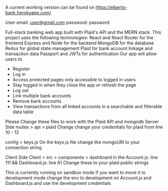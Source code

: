 A current working version can be found on https://elberts-bank.herokuapp.com/

User email: user@gmail.com
password: password 

Full-stack banking web app built with Plaid's API and the MERN stack.
This project uses the following technologies:
React and React Router for the frontend
Express and Node for the backend
MongoDB for the database
Redux for global state management
Plaid for bank account linkage and transaction data
Passport and JWTs for authentication
Our app will allow users to
- Register
- Log in
- Access protected pages only accessible to logged in users
- Stay logged in when they close the app or refresh the page
- Log out
- Link multiple bank accounts
- Remove bank accounts
- View transactions from all linked accounts in a searchable and filterable data table


Please Change these files to work with the Plaid API and mongodb
Server Side
routes > api > plaid
Change change your credentials for plaid from line 10 - 12

config > keys.js 
On the keys.js file change the mongoURI to your connection string

Client Side
Client > src > components > dashboard 
In the Account.js: line 111 && Dashboard.js: line 61
Change these to your plaid public strings

This is currently running on sandbox mode if you want to move it to development mode 
change the env to development on Account.js and Dashboard.js and use the development credentials
